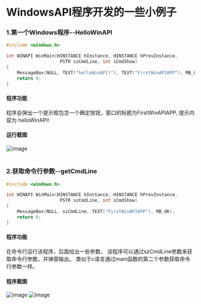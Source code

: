 # WindowsAPI程序开发的一些小例子
### 1.第一个Windows程序--HelloWinAPI
```C
#include <windows.h> 

int WINAPI WinMain(HINSTANCE hInstance, HINSTANCE hPrevInstance,
					PSTR szCmdLine, int iCmdShow)
{
	MessageBox(NULL, TEXT("helloWinAPI!"), TEXT("FirstWinAPIAPP"), MB_OK);
	return 0;
}
```
#### 程序功能
程序会弹出一个提示框包含一个确定按钮，窗口的标题为FirstWinAPIAPP, 提示内容为 helloWinAPI! 
#### 运行截图
![image](https://user-images.githubusercontent.com/92630234/193268590-acab1786-9828-413c-94bf-9454c19a7587.png)
#
### 2.获取命令行参数--getCmdLine
```C
#include <windows.h> 

int WINAPI WinMain(HINSTANCE hInstance, HINSTANCE hPrevInstance,
					PSTR szCmdLine, int iCmdShow)
{
	MessageBox(NULL, szCmdLine, TEXT("FirstWinAPIAPP"), MB_OK);
	return 0;
}
```
#### 程序功能
在命令行运行该程序，后面给出一些参数， 该程序可以通过szCmdLine参数来获取命令行参数，并弹窗输出。
类似于c语言通过main函数的第二个参数获取命令行参数一样。
#### 程序截图
![image](https://user-images.githubusercontent.com/92630234/193271990-efebc487-8556-4c01-97eb-8a2b1a4ea0c8.png)
![image](https://user-images.githubusercontent.com/92630234/193272000-2a335371-4331-4361-89ad-18bb4b451e6d.png)
